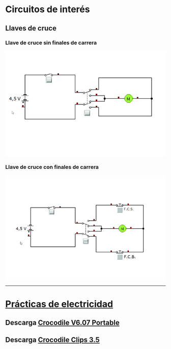 
# Circuitos de interés

## Llaves de cruce

### Llave de cruce sin finales de carrera

![Llave de cruce sin finales de carrera](LlaveCruceSinFdC.gif)

### Llave de cruce con finales de carrera
![Llave de cruce con finales de carrera](LlaveCruceConFdC.gif)  

---

# [Prácticas de electricidad](practicas.md)

## Descarga [Crocodile V6.07 Portable](https://raw.githubusercontent.com/angelmicelti/TecnoVilladiego3/master/4EstruMeca/Electricidad/Cocodrile%20Technology%206.07%5BPortable%5D.zip)  

## Descarga [Crocodile Clips 3.5](https://github.com/angelmicelti/TecnoVilladiego3/raw/master/4EstruMeca/Electricidad/Crocodile-Clips.zip)
